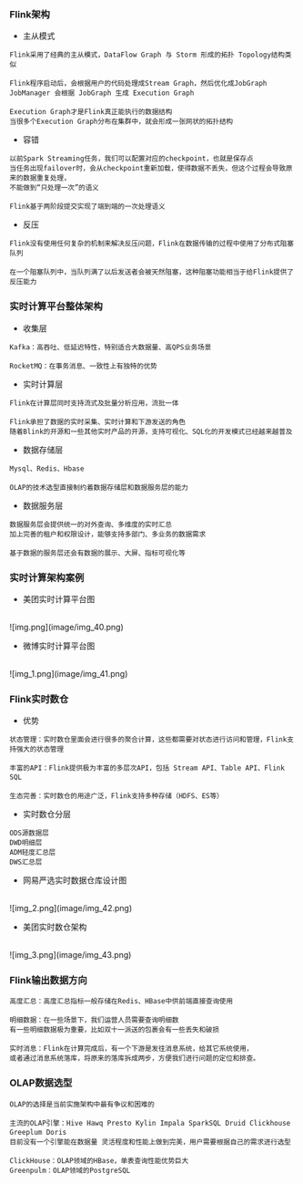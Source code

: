 ### Flink架构

- 主从模式
```text
Flink采用了经典的主从模式，DataFlow Graph 与 Storm 形成的拓扑 Topology结构类似

Flink程序启动后，会根据用户的代码处理成Stream Graph，然后优化成JobGraph
JobManager 会根据 JobGraph 生成 Execution Graph

Execution Graph才是Flink真正能执行的数据结构
当很多个Execution Graph分布在集群中，就会形成一张网状的拓扑结构
```

- 容错
```text
以前Spark Streaming任务，我们可以配置对应的checkpoint，也就是保存点
当任务出现failover时，会从checkpoint重新加载，使得数据不丢失，但这个过程会导致原来的数据重复处理，
不能做到“只处理一次”的语义

Flink基于两阶段提交实现了端到端的一次处理语义
```

- 反压
```text
Flink没有使用任何复杂的机制来解决反压问题，Flink在数据传输的过程中使用了分布式阻塞队列

在一个阻塞队列中，当队列满了以后发送者会被天然阻塞，这种阻塞功能相当于给Flink提供了反压能力
```

### 实时计算平台整体架构

- 收集层
```text
Kafka：高吞吐、低延迟特性，特别适合大数据量、高QPS业务场景

RocketMQ：在事务消息、一致性上有独特的优势
```

- 实时计算层
```text
Flink在计算层同时支持流式及批量分析应用，流批一体

Flink承担了数据的实时采集、实时计算和下游发送的角色
随着Blink的开源和一些其他实时产品的开源，支持可视化、SQL化的开发模式已经越来越普及
```

- 数据存储层
```text
Mysql、Redis、Hbase

OLAP的技术选型直接制约着数据存储层和数据服务层的能力
```

- 数据服务层
```text
数据服务层会提供统一的对外查询、多维度的实时汇总
加上完善的租户和权限设计，能够支持多部门、多业务的数据需求

基于数据的服务层还会有数据的展示、大屏、指标可视化等
```

### 实时计算架构案例

- 美团实时计算平台图
</br>
![img.png](image/img_40.png)

- 微博实时计算平台图
</br>
![img_1.png](image/img_41.png)

### Flink实时数仓

- 优势
```text
状态管理：实时数仓里面会进行很多的聚合计算，这些都需要对状态进行访问和管理，Flink支持强大的状态管理

丰富的API：Flink提供极为丰富的多层次API，包括 Stream API、Table API、Flink SQL

生态完善：实时数仓的用途广泛，Flink支持多种存储（HDFS、ES等）
```

- 实时数仓分层
```text
ODS源数据层
DWD明细层
ADM轻度汇总层
DWS汇总层
```

- 网易严选实时数据仓库设计图
</br>
![img_2.png](image/img_42.png)

- 美团实时数仓架构
</br>
![img_3.png](image/img_43.png)

### Flink输出数据方向

```text
高度汇总：高度汇总指标一般存储在Redis、HBase中供前端直接查询使用

明细数据：在一些场景下，我们运营人员需要查询明细数
有一些明细数据极为重要，比如双十一派送的包裹会有一些丢失和破损

实时消息：Flink在计算完成后，有一个下游是发往消息系统，给其它系统使用，
或者通过消息系统落库，将原来的落库拆成两步，方便我们进行问题的定位和排查。
```

### OLAP数据选型

```text
OLAP的选择是当前实施架构中最有争议和困难的

主流的OLAP引擎：Hive Hawq Presto Kylin Impala SparkSQL Druid Clickhouse Greeplum Doris
目前没有一个引擎能在数据量 灵活程度和性能上做到完美，用户需要根据自己的需求进行选型

ClickHouse：OLAP领域的HBase，单表查询性能优势巨大
Greenpulm：OLAP领域的PostgreSQL
```